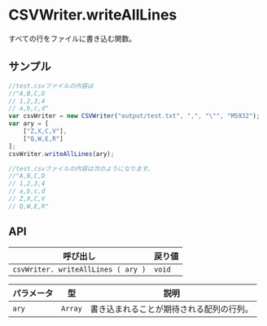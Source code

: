 # CSVWriter.writeAllLines

すべての行をファイルに書き込む関数。

## サンプル

```javascript
//test.csvファイルの内容は
//"A,B,C,D
// 1,2,3,4
// a,b,c,d"
var csvWriter = new CSVWriter("output/test.txt", ",", "\"", "MS932");
var ary = [
	["Z,X,C,V"],
	["Q,W,E,R"]
];
csvWriter.writeAllLines(ary);

//test.csvファイルの内容は次のようになります。
//"A,B,C,D
// 1,2,3,4
// a,b,c,d
// Z,X,C,V
// Q,W,E,R"
```

## API

| 呼び出し | 戻り値 |
|---|---|
| `csvWriter. writeAllLines ( ary )` | `void` |

| パラメータ | 型 | 説明 |
|---|---|---|
| `ary` | `Array` | 書き込まれることが期待される配列の行列。 |